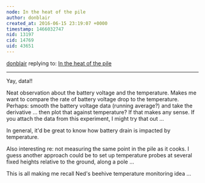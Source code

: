 ```yaml
---
node: In the heat of the pile
author: donblair
created_at: 2016-06-15 23:19:07 +0000
timestamp: 1466032747
nid: 13197
cid: 14769
uid: 43651
---
```




[donblair](../profile/donblair) replying to: [In the heat of the pile](../notes/cfastie/06-15-2016/in-the-heat-of-the-pile)

----
Yay, data!!

Neat observation about the battery voltage and the temperature.  Makes me want to compare the rate of battery voltage drop to the temperature.  Perhaps:  smooth the battery voltage data (running average?) and take the derivative ... then plot that against temperature?   If that makes any sense.  If you attach the data from this experiment, I might try that out ...

In general, it'd be great to know how battery drain is impacted by temperature.

Also interesting re: not measuring the same point in the pile as it cooks.  I guess another approach could be to set up temperature probes at several fixed heights relative to the ground, along a pole ...

This is all making me recall Ned's beehive temperature monitoring idea ... 